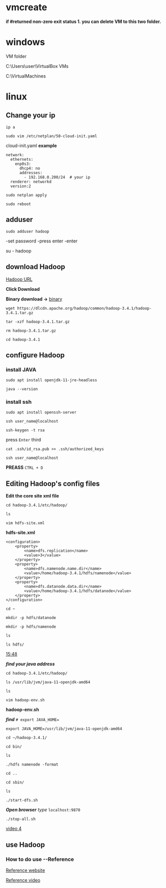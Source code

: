 ﻿# vmcreate

**if #returned non-zero exit status 1. you can delete VM to this two folder.**

# windows
VM folder

C:\Users\user\VirtualBox VMs

C:\VirtualMachines

# linux
## Change your ip 

```
ip a

sudo vim /etc/netplan/50-cloud-init.yaml
```

cloud-init.yaml **example**
```
network:
  ethernets:
    enp0s3:
      dhcp4: no
      addresses:
        - 192.168.0.200/24  # your ip
  renderer: networkd
  version:2
```

```
sudo netplan apply

sudo reboot
```
## adduser 

`sudo adduser hadoop`

-set password 
-press enter
-enter

su - hadoop

## download Hadoop
[Hadoop URL](https://hadoop.apache.org/)

**Click Download**

**Binary download ->** [binary](https://www.apache.org/dyn/closer.cgi/hadoop/common/hadoop-3.4.1/hadoop-3.4.1.tar.gz)

```
wget https://dlcdn.apache.org/hadoop/common/hadoop-3.4.1/hadoop-3.4.1.tar.gz

tar -xzf hadoop-3.4.1.tar.gz

rm hadoop-3.4.1.tar.gz

cd hadoop-3.4.1
```

## configure Hadoop

### install JAVA
```
sudo apt install openjdk-11-jre-headless

java --version
```

### install ssh
```
sudo apt install openssh-server

ssh user_name@localhost

ssh-keygen -t rsa
```
press `Enter` third
```
cat .ssh/id_rsa.pub >> .ssh/authorized_keys

ssh user_name@localhost
```

 **PREASS** `CTRL + D`

## Editing Hadoop's config files

**Edit the core site xml file**
```
cd hadoop-3.4.1/etc/hadoop/

ls

vim hdfs-site.xml
```

**hdfs-site.xml**
```
<configuration>
    <property>
        <name>dfs.replication</name>
        <value>3</value>  
    </property>
    <property>
        <name>dfs.namenode.name.dir</name>
        <value>/home/hadoop-3.4.1/hdfs/namenode</value>
    </property>
    <property>
        <name>dfs.datanode.data.dir</name>
        <value>/home/hadoop-3.4.1/hdfs/datanode</value>
    </property>
</configuration>
```

```
cd ~

mkdir -p hdfs/datanode

mkdir -p hdfs/namenode

ls

ls hdfs/
```

[15:48](https://www.youtube.com/watch?v=EJj_0o-EY50&list=PLJlKGwy-7Ac6ASmzZPjonzYsV4vPELf0x&index=3&ab_channel=JoshuaHruzik)

***find your java address***

```
cd hadoop-3.4.1/etc/hadoop/

ls /usr/lib/jvm/java-11-openjdk-amd64

ls

vim hadoop-env.sh
```

**hadoop-env.sh**

***find***  `# export JAVA_HOME=`
```
export JAVA_HOME=/usr/lib/jvm/java-11-openjdk-amd64
```

```
cd ~/hadoop-3.4.1/

cd bin/

ls

./hdfs namenode -format
```

```
cd ..

cd sbin/

ls

./start-dfs.sh
```

***Open browser***
*type*  `localhost:9870`

```
./stop-all.sh
```

[video 4](https://www.youtube.com/watch?v=zdrZTZbWAZc&list=PLJlKGwy-7Ac6ASmzZPjonzYsV4vPELf0x&index=4&ab_channel=JoshuaHruzik)

## use Hadoop

### How to do use --Reference

[Reference website](https://sparkbyexamples.com/hadoop/apache-hadoop-installation/)

[Reference video](https://www.youtube.com/watch?v=hRtInGQhBxs&list=PLJlKGwy-7Ac6ASmzZPjonzYsV4vPELf0x)
